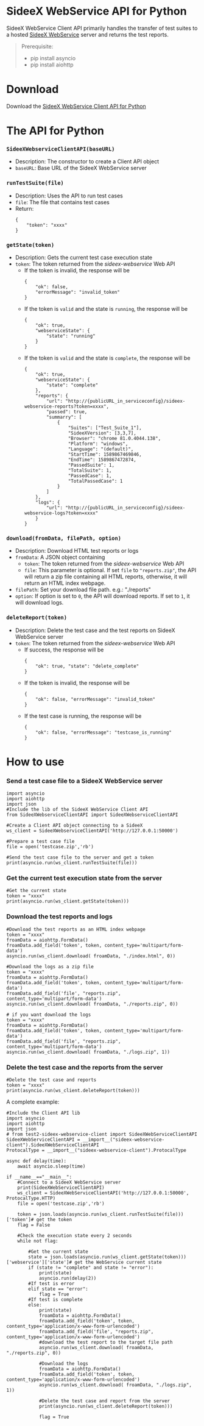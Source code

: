 # SideeX WebService API for Python
SideeX WebService Client API primarily handles the transfer of test suites to a hosted [SideeX WebService](https://hackmd.io/@sideex/webservice) server and returns the test reports.

> Prerequisite:
> - pip install asyncio
> - pip install aiohttp

# Download
Download the [SideeX WebService Client API for Python](https://pypi.org/project/sideex-webservice-client/)

# The API for Python
### `SideeXWebserviceClientAPI(baseURL)`
- Description: The constructor to create a Client API object
-  `baseURL`: Base URL of the SideeX WebService server

### `runTestSuite(file)`
- Description: Uses the API to run test cases
- `file`: The file that contains test cases
- Return:
    ```
    {
        "token": "xxxx"
    }
    ```

### `getState(token)`
- Description: Gets the current test case execution state
- `token`: The token returned from the *sideex-webservice* Web API
    - If the token is invalid, the response will be
        ```
        { 
            "ok": false, 
            "errorMessage": "invalid_token" 
        }
        ```
    - If the token is `valid` and the state is `running`, the response will be
        ```
        {
            "ok": true, 
            "webserviceState": {
                "state": "running"
            }
        }
        ```
    - If the token is `valid` and the state is `complete`, the response will be
        ```
        {
            "ok": true,
            "webserviceState": {
                "state": "complete"
            },
            "reports": {
                "url": "http://{publicURL_in_serviceconfig}/sideex-webservice-reports?token=xxxx",
                "passed": true,
                "summarry": [
                    {
                        "Suites": ["Test_Suite_1"],
                        "SideeXVersion": [3,3,7],
                        "Browser": "chrome 81.0.4044.138",
                        "Platform": "windows",
                        "Language": "(default)",
                        "StartTime": 1589867469846,
                        "EndTime": 1589867472874,
                        "PassedSuite": 1,
                        "TotalSuite": 1,
                        "PassedCase": 1,
                        "TotalPassedCase": 1
                    }
                ]
            },
            "logs": {
                "url": "http://{publicURL_in_serviceconfig}/sideex-webservice-logs?token=xxxx"
            }
        }
        ```
### `download(fromData, filePath, option)`
- Description: Download HTML test reports or logs
- `fromData`: A JSON object containing
    - `token`: The token returned from the *sideex-webservice* Web API
    - `file`: This parameter is optional. If set `file` to `"reports.zip"`, the API will return a zip file containing  all HTML reports, otherwise, it will return an HTML index webpage.
- `filePath`: Set your download file path. e.g.: "./reports"
- `option`: If option is set to `0`, the API will download reports. If set to `1`, it will download logs.

### `deleteReport(token)`
- Description: Delete the test case and the test reports on SideeX WebService server
- `token`: The token returned from the *sideex-webservice* Web API
    - If success, the response will be
        ```
        { 
            "ok": true, "state": "delete_complete" 
        }
        ```
    - If the token is invalid, the response will be 
        ```
        { 
            "ok": false, "errorMessage": "invalid_token" 
        }
        ```
    - If the test case is running, the response will be
        ```
        { 
            "ok": false, "errorMessage": "testcase_is_running" 
        }
        ```


# How to use

### Send a test case file to a SideeX WebService server 
```python=
import asyncio
import aiohttp
import json
#Include the lib of the SideeX WebService Client API
from SideeXWebserviceClientAPI import SideeXWebserviceClientAPI

#Create a Client API object connecting to a SideeX 
ws_client = SideeXWebserviceClientAPI('http://127.0.0.1:50000')

#Prepare a test case file
file = open('testcase.zip','rb')

#Send the test case file to the server and get a token 
print(asyncio.run(ws_client.runTestSuite(file)))
```

### Get the current test execution state from the server
```python=
#Get the current state
token = "xxxx"
print(asyncio.run(ws_client.getState(token)))
```
### Download the test reports and logs
```python=
#Download the test reports as an HTML index webpage
token = "xxxx"
froamData = aiohttp.FormData()
froamData.add_field('token', token, content_type='multipart/form-data')
asyncio.run(ws_client.download( froamData, "./index.html", 0))

#Download the logs as a zip file
token = "xxxx"
froamData = aiohttp.FormData()
froamData.add_field('token', token, content_type='multipart/form-data')
froamData.add_field('file', "reports.zip", content_type='multipart/form-data')
asyncio.run(ws_client.download( froamData, "./reports.zip", 0))

# if you want download the logs
token = "xxxx"
froamData = aiohttp.FormData()
froamData.add_field('token', token, content_type='multipart/form-data')
froamData.add_field('file', "reports.zip", content_type='multipart/form-data')
asyncio.run(ws_client.download( froamData, "./logs.zip", 1))
```

### Delete the test case and the reports from the server
```python=
#Delete the test case and reports
token = "xxxx"
print(asyncio.run(ws_client.deleteReport(token)))
```


A complete  example:
```python=
#Include the Client API lib
import asyncio
import aiohttp
import json
# from test2-sideex-webservice-client import SideeXWebServiceClientAPI
SideeXWebServiceClientAPI = __import__("sideex-webservice-client").SideeXWebServiceClientAPI
ProtocalType = __import__("sideex-webservice-client").ProtocalType

async def delay(time):
    await asyncio.sleep(time)

if __name__=="__main__":
    #Connect to a SideeX WebService server
    print(SideeXWebServiceClientAPI)
    ws_client = SideeXWebServiceClientAPI('http://127.0.0.1:50000', ProtocalType.HTTP)
    file = open('testcase.zip','rb')
    
    token = json.loads(asyncio.run(ws_client.runTestSuite(file)))['token']# get the token
    flag = False

    #Check the execution state every 2 seconds
    while not flag:

        #Get the current state
        state = json.loads(asyncio.run(ws_client.getState(token)))['webservice']['state']# get the WebService current state
        if (state != "complete" and state != "error"):
            print(state)
            asyncio.run(delay(2))
        #If test is error
        elif state == "error":
            flag = True
        #If test is complete
        else:
            print(state)
            froamData = aiohttp.FormData()
            froamData.add_field('token', token, content_type='application/x-www-form-urlencoded')
            froamData.add_field('file', "reports.zip", content_type='application/x-www-form-urlencoded')
            #download the test report to the target file path
            asyncio.run(ws_client.download( froamData, "./reports.zip", 0))

            #Download the logs
            froamData = aiohttp.FormData()
            froamData.add_field('token', token, content_type='application/x-www-form-urlencoded')
            asyncio.run(ws_client.download( froamData, "./logs.zip", 1))

            #Delete the test case and report from the server
            print(asyncio.run(ws_client.deleteReport(token)))

            flag = True
```

